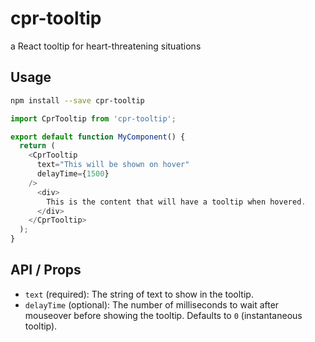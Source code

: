 # cpr-tooltip
a React tooltip for heart-threatening situations

## Usage
```bash
npm install --save cpr-tooltip
```

```js
import CprTooltip from 'cpr-tooltip';

export default function MyComponent() {
  return (
    <CprTooltip
      text="This will be shown on hover"
      delayTime={1500}
    />
      <div>
        This is the content that will have a tooltip when hovered.
      </div>
    </CprTooltip>
  );
}
```

## API / Props
- `text` (required): The string of text to show in the tooltip.
- `delayTime` (optional): The number of milliseconds to wait after mouseover before showing the tooltip. Defaults to `0` (instantaneous tooltip).
